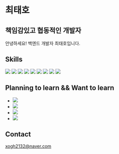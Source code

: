 # 최태호
## 책임감있고 협동적인 개발자

안녕하세요! 백엔드 개발자 최태호입니다.


## Skills

<img src="https://img.shields.io/badge/JAVA-007396?style=for-the-badge&logo=java&logoColor=white"> <img src="https://img.shields.io/badge/Spring-6DB33F?style=for-the-badge&logo=Spring&logoColor=white"> <img src="https://img.shields.io/badge/mysql-4479A1?style=for-the-badge&logo=mysql&logoColor=white"> <img src="https://img.shields.io/badge/Linux-FCC624?style=for-the-badge&logo=Linux&logoColor=white"> <img src="https://img.shields.io/badge/C-A8B9CC1?style=for-the-badge&logo=C&logoColor=white"> <img src="https://img.shields.io/badge/OpenGL-5586A4?style=for-the-badge&logo=OpenGL&logoColor=white"> <img src="https://img.shields.io/badge/VHDL-F64935?style=for-the-badge&logo=VHDL&logoColor=white"> <img src="https://img.shields.io/badge/Git-F050321?style=for-the-badge&logo=Git&logoColor=white"> <img src="https://img.shields.io/badge/Github-181717?style=for-the-badge&logo=Github&logoColor=white">

## Planning to learn && Want to learn
- <img src="https://img.shields.io/badge/aws-232F3E?style=for-the-badge&logo=aws&logoColor=white">
- <img src="https://img.shields.io/badge/javascript-F7DF1E?style=for-the-badge&logo=javascript&logoColor=black">
- <img src="https://img.shields.io/badge/jQuery-0769AD?style=for-the-badge&logo=jQuery&logoColor=black">
- <img src="https://img.shields.io/badge/Node.js-339933?style=for-the-badge&logo=Node.js&logoColor=black">


## Contact
xogh2132@naver.com
